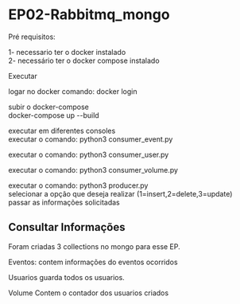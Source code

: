 # EP02-Rabbitmq_mongo
Pré requisitos:                                                                                         

1- necessario ter o docker instalado                                                                                
2- necessário ter o docker compose instalado                                                                         
                                                                                                     

 Executar                                                                                             

logar no docker
comando: docker login

                                                                                        
 subir o docker-compose                                                                    
 docker-compose up --build                                                                       

                                                                                                     
executar em diferentes consoles                                                              
executar o comando: python3 consumer_event.py                                                    

                                                                                                     
executar o comando: python3 consumer_user.py                                                    

                                                                                                     
executar o comando: python3 consumer_volume.py                                                  

                                                                                                 
executar o comando: python3 producer.py                                                        
selecionar a opção que deseja realizar (1=insert,2=delete,3=update)                              
passar as informações solicitadas


## Consultar Informações
Foram criadas 3 collections no mongo para esse EP.

Eventos:
contem informações do eventos ocorridos

Usuarios
guarda todos os usuarios.

Volume
Contem o contador dos usuarios criados
